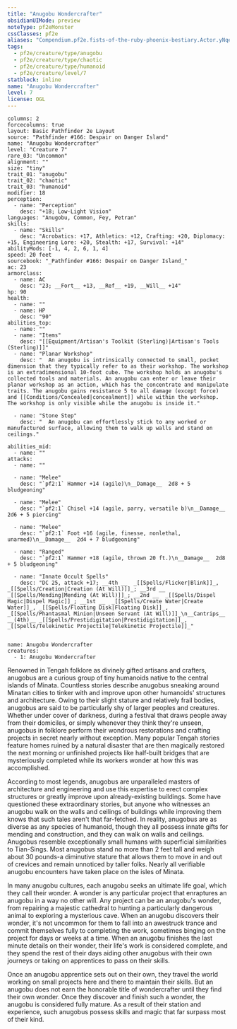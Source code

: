 ```yaml
---
title: "Anugobu Wondercrafter"
obsidianUIMode: preview
noteType: pf2eMonster
cssClasses: pf2e
aliases: "Compendium.pf2e.fists-of-the-ruby-phoenix-bestiary.Actor.yNqeqEULKA536K4r" 
tags:
  - pf2e/creature/type/anugobu
  - pf2e/creature/type/chaotic
  - pf2e/creature/type/humanoid
  - pf2e/creature/level/7
statblock: inline
name: "Anugobu Wondercrafter"
level: 7
license: OGL
---
```


```statblock
columns: 2
forcecolumns: true
layout: Basic Pathfinder 2e Layout
source: "Pathfinder #166: Despair on Danger Island"
name: "Anugobu Wondercrafter"
level: "Creature 7"
rare_03: "Uncommon"
alignment: ""
size: "tiny"
trait_01: "anugobu"
trait_02: "chaotic"
trait_03: "humanoid"
modifier: 18
perception:
  - name: "Perception"
    desc: "+18; Low-Light Vision"
languages: "Anugobu, Common, Fey, Petran"
skills:
  - name: "Skills"
    desc: "Acrobatics: +17, Athletics: +12, Crafting: +20, Diplomacy: +15, Engineering Lore: +20, Stealth: +17, Survival: +14"
abilityMods: [-1, 4, 2, 6, 1, 4]
speed: 20 feet
sourcebook: "_Pathfinder #166: Despair on Danger Island_"
ac: 23
armorclass:
  - name: AC
    desc: "23; __Fort__ +13, __Ref__ +19, __Will__ +14"
hp: 90
health:
  - name: ""
  - name: HP
    desc: "90"
abilities_top:
  - name: ""
  - name: "Items"
    desc: "[[Equipment/Artisan's Toolkit (Sterling)|Artisan's Tools (Sterling)]]"
  - name: "Planar Workshop"
    desc: "  An anugobu is intrinsically connected to small, pocket dimension that they typically refer to as their workshop. The workshop is an extradimensional 10-foot cube. The workshop holds an anugobu's collected tools and materials. An anugobu can enter or leave their planar workshop as an action, which has the concentrate and manipulate traits. The anugobu gains resistance 5 to all damage (except force) and [[Conditions/Concealed|concealment]] while within the workshop. The workshop is only visible while the anugobu is inside it."

  - name: "Stone Step"
    desc: "  An anugobu can effortlessly stick to any worked or manufactured surface, allowing them to walk up walls and stand on ceilings."

abilities_mid:
  - name: ""
attacks:
  - name: ""

  - name: "Melee"
    desc: "`pf2:1` Hammer +14 (agile)\n__Damage__  2d8 + 5 bludgeoning"

  - name: "Melee"
    desc: "`pf2:1` Chisel +14 (agile, parry, versatile b)\n__Damage__  2d6 + 5 piercing"

  - name: "Melee"
    desc: "`pf2:1` Foot +16 (agile, finesse, nonlethal, unarmed)\n__Damage__  2d4 + 7 bludgeoning"

  - name: "Ranged"
    desc: "`pf2:1` Hammer +18 (agile, thrown 20 ft.)\n__Damage__  2d8 + 5 bludgeoning"

  - name: "Innate Occult Spells"
    desc: "DC 25, attack +17; __4th __  _[[Spells/Flicker|Blink]]_, _[[Spells/Creation|Creation (At Will)]]_; __3rd __  _[[Spells/Mending|Mending (At Will)]]_; __2nd __  _[[Spells/Dispel Magic|Dispel Magic]]_; __1st __  _[[Spells/Create Water|Create Water]]_, _[[Spells/Floating Disk|Floating Disk]]_, _[[Spells/Phantasmal Minion|Unseen Servant (At Will)]]_\n__Cantrips__  __(4th)__ _[[Spells/Prestidigitation|Prestidigitation]]_, _[[Spells/Telekinetic Projectile|Telekinetic Projectile]]_"
 
```

```encounter-table
name: Anugobu Wondercrafter
creatures:
  - 1: Anugobu Wondercrafter
```



Renowned in Tengah folklore as divinely gifted artisans and crafters, anugobus are a curious group of tiny humanoids native to the central islands of Minata. Countless stories describe anugobus sneaking around Minatan cities to tinker with and improve upon other humanoids' structures and architecture. Owing to their slight stature and relatively frail bodies, anugobus are said to be particularly shy of larger peoples and creatures. Whether under cover of darkness, during a festival that draws people away from their domiciles, or simply whenever they think they're unseen, anugobus in folklore perform their wondrous restorations and crafting projects in secret nearly without exception. Many popular Tengah stories feature homes ruined by a natural disaster that are then magically restored the next morning or unfinished projects like half-built bridges that are mysteriously completed while its workers wonder at how this was accomplished.

According to most legends, anugobus are unparalleled masters of architecture and engineering and use this expertise to erect complex structures or greatly improve upon already-existing buildings. Some have questioned these extraordinary stories, but anyone who witnesses an anugobu walk on the walls and ceilings of buildings while improving them knows that such tales aren't that far-fetched. In reality, anugobus are as diverse as any species of humanoid, though they all possess innate gifts for mending and construction, and they can walk on walls and ceilings. Anugobus resemble exceptionally small humans with superficial similarities to Tian-Sings. Most anugobus stand no more than 2 feet tall and weigh about 30 pounds-a diminutive stature that allows them to move in and out of crevices and remain unnoticed by taller folks. Nearly all verifiable anugobu encounters have taken place on the isles of Minata.

In many anugobu cultures, each anugobu seeks an ultimate life goal, which they call their wonder. A wonder is any particular project that enraptures an anugobu in a way no other will. Any project can be an anugobu's wonder, from repairing a majestic cathedral to hunting a particularly dangerous animal to exploring a mysterious cave. When an anugobu discovers their wonder, it's not uncommon for them to fall into an awestruck trance and commit themselves fully to completing the work, sometimes binging on the project for days or weeks at a time. When an anugobu finishes the last minute details on their wonder, their life's work is considered complete, and they spend the rest of their days aiding other anugobus with their own journeys or taking on apprentices to pass on their skills.

Once an anugobu apprentice sets out on their own, they travel the world working on small projects here and there to maintain their skills. But an anugobu does not earn the honorable title of wondercrafter until they find their own wonder. Once they discover and finish such a wonder, the anugobu is considered fully mature. As a result of their station and experience, such anugobus possess skills and magic that far surpass most of their kind.
